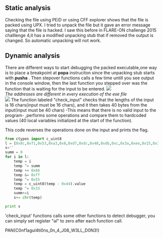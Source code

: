 
## Static analysis
Checking the file using PEiD or using CFF explorer shows that the file is packed using UPX.
I tried to unpack the file but it gave an error message saying that the file is hacked.
I saw this before in FLARE-ON challenge 2015 challlenge 4,it has a modified unpacking stub that if removed the output is changed.
So automatic unpacking will not work.
## Dynamic analysis
There are different ways to start debugging the packed executable,one way is to place a breakpoint at **popa** instruciton since the unpacking stub starts with **pusha** .
Then stepover functions calls a few time untill you see output in the console window, then the last function you stepped over was the function that is waiting for the input to be entered.
![](https://github.com/11x256/private-ctfs/blob/master/palo-alto/1-AntiD/1.PNG)  
*The addresses are different in every execution of the exe file*    
![](https://github.com/11x256/private-ctfs/blob/master/palo-alto/1-AntiD/2.PNG)
The function labeled "check_input" checks that the lengths of the input is 16 chars(input must be 16 chars), and it then takes 40 bytes from the input(input must be 40 chars) -This means that there is no valid input to the program- ,performs some operations and compare them to hardcoded values (40 local variables initialized at the start of the function).

This code reverses the operations done on the input and prints the flag.
```python
from ctypes import c_uint8
l = [0x8c,0xf1,0x53,0xa3,0x8,0xd7,0xdc,0x48,0xdb,0xc,0x3a,0xee,0x15,0x22,0xc4,0xe5,0xc9,0xa0,0xa5,0x0c,0xd3,0xdc,0x51,0xc7,0x39,0xfd,0xd0,0xf8,0x3b,0xe8,0xcc,0x3,0x6,0x43,0xf7,0xda,0x7e,0x65,0xae,0x80]
s=''
summ = 0 
for i in l:
    temp = i
    temp ^= summ
    temp += 0x66
    temp &= 0xff
    temp ^= 0x55
    temp = c_uint8(temp - 0x44).value
    temp ^= 0x33
    summ+=i
    s+= chr(temp)

print s
```

'check_input' functions calls some other functions to detect debugger, you can simply set register "al" to zero after each function call.

PAN{C0nf1agul4ti0ns_0n_4_J08_W3LL_D0N3!}